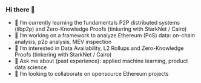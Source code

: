 ### Hi there 👋

- 🔭 I’m currently learning the fundamentals P2P distributed systems (libp2p) and Zero-Knowledge Proofs (tinkering with StarkNet / Cairo) 
- 🌱 I’m working on a framework to analyze Ethereum (PoS) data: on-chain analysis, p2p analysis, MEV inspection
- 👀 I’m interested in Data Availability, L2 Rollups and Zero-Knowledge Proofs (tinkering with StarkNet / Cairo) 
- 💬 Ask me about (past experience): applied machine learning, product data science 
- 💞️ I’m looking to collaborate on opensource Ethereum projects

<!--
**logixian/logixian** is a ✨ _special_ ✨ repository because its `README.md` (this file) appears on your GitHub profile.

Here are some ideas to get you started:

- 🔭 I’m currently working on ...
- 🌱 I’m currently learning ...
- 👯 I’m looking to collaborate on ...
- 🤔 I’m looking for help with ...
- 💬 Ask me about ...
- 📫 How to reach me: ...
- 😄 Pronouns: ...
- ⚡ Fun fact: ...
-->
